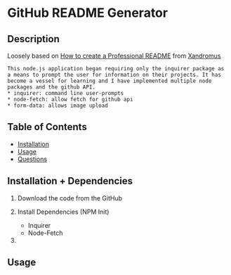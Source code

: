 # GitHub README Generator

## Description
Loosely based on [How to create a Professional README](https://github.com/coding-boot-camp/potential-enigma/blob/main/readme-guide.md) from [Xandromus](https://github.com/Xandromus)

    This node.js application began requiring only the inquirer package as a means to prompt the user for information on their projects. It has become a vessel for learning and I have implemented multiple node packages and the github API. 
    * inquirer: command line user-prompts
    * node-fetch: allow fetch for github api
    * form-data: allows image upload

## Table of Contents
* [Installation](#installation)
* [Usage](#usage)
* [Questions](#questions)

## Installation + Dependencies

1. Download the code from the GitHub

2. Install Dependencies (NPM Init)
    - Inquirer
    - Node-Fetch

3. 

## Usage